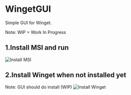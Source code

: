 ﻿# WingetGUI

Simple GUI for Winget.

Note: WIP = Work In Progress

1.Install MSI and run
----------------------
![Install MSI](https://user-images.githubusercontent.com/43472567/173563928-ce7a33f2-a8ca-4a3f-b015-ba002cf3b92d.png)

2.Install Winget when not installed yet
---------------------------------------
Note: GUI should do install (WIP)
![Install Winget](https://user-images.githubusercontent.com/43472567/173564504-62186a8c-18f0-498d-942a-c7dcb54ad0a1.png)
